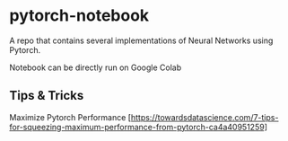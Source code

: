 # pytorch-notebook

A repo that contains several implementations of Neural Networks using Pytorch.

Notebook can be directly run on Google Colab

## Tips & Tricks
Maximize Pytorch Performance [https://towardsdatascience.com/7-tips-for-squeezing-maximum-performance-from-pytorch-ca4a40951259]

